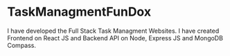 # TaskManagmentFunDox
I have developed the Full Stack Task Managment Websites. I have created Frontend on React JS and Backend API on Node, Express JS and MongoDB Compass.

